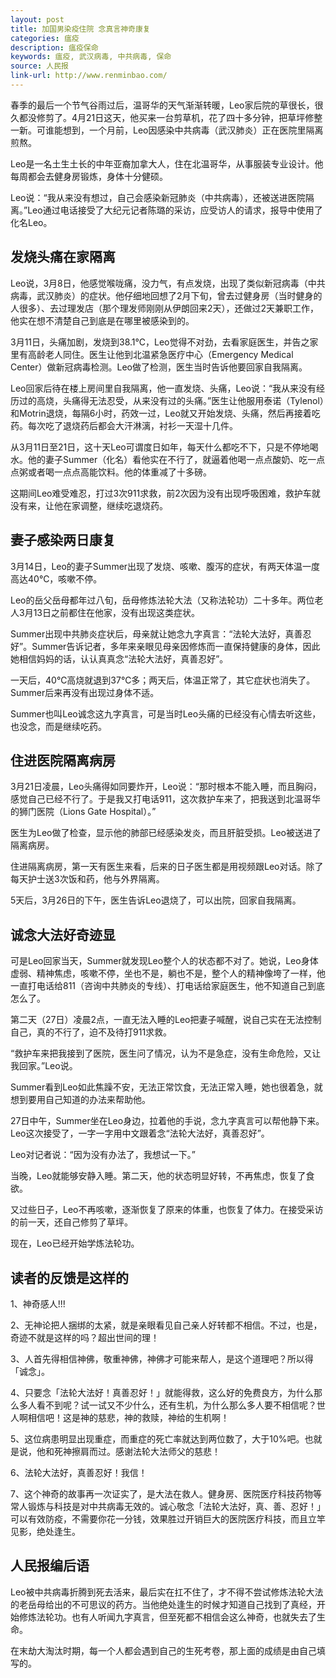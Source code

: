 ```yaml
---
layout: post
title: 加国男染疫住院 念真言神奇康复
categories: 瘟疫
description: 瘟疫保命
keywords: 瘟疫, 武汉病毒, 中共病毒, 保命
source: 人民报
link-url: http://www.renminbao.com/
---
```

春季的最后一个节气谷雨过后，温哥华的天气渐渐转暖，Leo家后院的草很长，很久都没修剪了。4月21日这天，他买来一台剪草机，花了四十多分钟，把草坪修整一新。可谁能想到，一个月前，Leo因感染中共病毒（武汉肺炎）正在医院里隔离煎熬。

Leo是一名土生土长的中年亚裔加拿大人，住在北温哥华，从事服装专业设计。他每周都会去健身房锻炼，身体十分健硕。

Leo说：“我从来没有想过，自己会感染新冠肺炎（中共病毒），还被送进医院隔离。”Leo通过电话接受了大纪元记者陈璐的采访，应受访人的请求，报导中使用了化名Leo。

## 发烧头痛在家隔离

Leo说，3月8日，他感觉喉咙痛，没力气，有点发烧，出现了类似新冠病毒（中共病毒，武汉肺炎）的症状。他仔细地回想了2月下旬，曾去过健身房（当时健身的人很多）、去过理发店（那个理发师刚刚从伊朗回来2天），还做过2天兼职工作，他实在想不清楚自己到底是在哪里被感染到的。

3月11日，头痛加剧，发烧到38.1℃，Leo觉得不对劲，去看家庭医生，并告之家里有高龄老人同住。医生让他到北温紧急医疗中心（Emergency Medical Center）做新冠病毒检测。Leo做了检测，医生当时告诉他要回家自我隔离。

Leo回家后待在楼上房间里自我隔离，他一直发烧、头痛，Leo说：“我从来没有经历过的高烧，头痛得无法忍受，从来没有过的头痛。”医生让他服用泰诺（Tylenol）和Motrin退烧，每隔6小时，药效一过，Leo就又开始发烧、头痛，然后再接着吃药。每次吃了退烧药后都会大汗淋漓，衬衫一天湿十几件。

从3月11日至21日，这十天Leo可谓度日如年，每天什么都吃不下，只是不停地喝水。他的妻子Summer（化名）看他实在不行了，就逼着他喝一点点酸奶、吃一点点粥或者喝一点点高能饮料。他的体重减了十多磅。

这期间Leo难受难忍，打过3次911求救，前2次因为没有出现呼吸困难，救护车就没有来，让他在家调整，继续吃退烧药。

## 妻子感染两日康复

3月14日，Leo的妻子Summer出现了发烧、咳嗽、腹泻的症状，有两天体温一度高达40℃，咳嗽不停。

Leo的岳父岳母都年过八旬，岳母修炼法轮大法（又称法轮功）二十多年。两位老人3月13日之前都住在他家，没有出现这类症状。

Summer出现中共肺炎症状后，母亲就让她念九字真言：“法轮大法好，真善忍好”。Summer告诉记者，多年来亲眼见母亲因修炼而一直保持健康的身体，因此她相信妈妈的话，认认真真念“法轮大法好，真善忍好”。

一天后，40℃高烧就退到37℃多；两天后，体温正常了，其它症状也消失了。Summer后来再没有出现过身体不适。

Summer也叫Leo诚念这九字真言，可是当时Leo头痛的已经没有心情去听这些，也没念，而是继续吃药。

## 住进医院隔离病房

3月21日凌晨，Leo头痛得如同要炸开，Leo说：“那时根本不能入睡，而且胸闷，感觉自己已经不行了。于是我又打电话911，这次救护车来了，把我送到北温哥华的狮门医院（Lions Gate Hospital）。”

医生为Leo做了检查，显示他的肺部已经感染发炎，而且肝脏受损。Leo被送进了隔离病房。

住进隔离病房，第一天有医生来看，后来的日子医生都是用视频跟Leo对话。除了每天护士送3次饭和药，他与外界隔离。

5天后，3月26日的下午，医生告诉Leo退烧了，可以出院，回家自我隔离。

## 诚念大法好奇迹显

可是Leo回家当天，Summer就发现Leo整个人的状态都不对了。她说，Leo身体虚弱、精神焦虑，咳嗽不停，坐也不是，躺也不是，整个人的精神像垮了一样，他一直打电话给811（咨询中共肺炎的专线）、打电话给家庭医生，他不知道自己到底怎么了。

第二天（27日）凌晨2点，一直无法入睡的Leo把妻子喊醒，说自己实在无法控制自己，真的不行了，迫不及待打911求救。

“救护车来把我接到了医院，医生问了情况，认为不是急症，没有生命危险，又让我回家。”Leo说。

Summer看到Leo如此焦躁不安，无法正常饮食，无法正常入睡，她也很着急，就想到要用自己知道的办法来帮助他。

27日中午，Summer坐在Leo身边，拉着他的手说，念九字真言可以帮他静下来。Leo这次接受了，一字一字用中文跟着念“法轮大法好，真善忍好”。

Leo对记者说：“因为没有办法了，我想试一下。”

当晚，Leo就能够安静入睡。第二天，他的状态明显好转，不再焦虑，恢复了食欲。

又过些日子，Leo不再咳嗽，逐渐恢复了原来的体重，也恢复了体力。在接受采访的前一天，还自己修剪了草坪。

现在，Leo已经开始学炼法轮功。

## 读者的反馈是这样的

1、神奇感人!!!

2、无神论把人捆绑的太紧，就是亲眼看见自己亲人好转都不相信。不过，也是，奇迹不就是这样的吗？超出世间的理！

3、人首先得相信神佛，敬重神佛，神佛才可能来帮人，是这个道理吧？所以得「诚念」。

4、只要念「法轮大法好！真善忍好！」就能得救，这么好的免费良方，为什么那么多人看不到呢？试一试又不少什么，还有生机，为什么那么多人要不相信呢？世人啊相信吧！这是神的慈悲，神的救赎，神给的生机啊！

5、这位病患明显出现重症，而重症的死亡率就达到两位数了，大于10%吧。也就是说，他和死神擦肩而过。感谢法轮大法师父的慈悲！

6、法轮大法好，真善忍好！我信！

7、这个神奇的故事再一次证实了，是大法在救人。健身房、医院医疗科技药物等常人锻炼与科技是对中共病毒无效的。诚心敬念「法轮大法好，真、善、忍好！」可以有效防疫，不需要你花一分钱，效果胜过开销巨大的医院医疗科技，而且立竿见影，绝处逢生。

## 人民报编后语

Leo被中共病毒折腾到死去活来，最后实在扛不住了，才不得不尝试修炼法轮大法的老岳母给出的不可思议的药方。当他绝处逢生的时候才知道自己找到了真经，开始修炼法轮功。也有人听闻九字真言，但至死都不相信会这么神奇，也就失去了生命。

在末劫大淘汰时期，每一个人都会遇到自己的生死考卷，那上面的成绩是由自己填写的。
